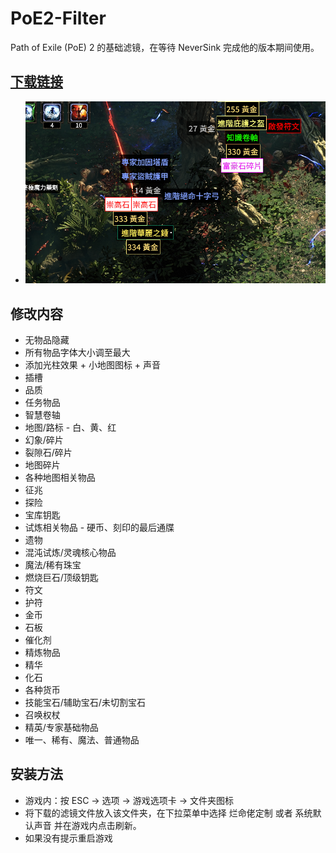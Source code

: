 
# PoE2-Filter
Path of Exile (PoE) 2 的基础滤镜，在等待 NeverSink 完成他的版本期间使用。

## [下载链接](https://github.com/mathon654/POE2-filter/archive/refs/tags/v1.0.2.zip)

- ![img.png](img.png)

## 修改内容
- 无物品隐藏
- 所有物品字体大小调至最大
- 添加光柱效果 + 小地图图标 + 声音
- 插槽
- 品质
- 任务物品
- 智慧卷轴
- 地图/路标 - 白、黄、红
- 幻象/碎片
- 裂隙石/碎片
- 地图碎片
- 各种地图相关物品
- 征兆
- 探险
- 宝库钥匙
- 试炼相关物品 - 硬币、刻印的最后通牒
- 遗物
- 混沌试炼/灵魂核心物品
- 魔法/稀有珠宝
- 燃烧巨石/顶级钥匙
- 符文
- 护符
- 金币
- 石板
- 催化剂
- 精炼物品
- 精华
- 化石
- 各种货币
- 技能宝石/辅助宝石/未切割宝石
- 召唤权杖
- 精英/专家基础物品
- 唯一、稀有、魔法、普通物品


## 安装方法
- 游戏内：按 ESC -> 选项 -> 游戏选项卡 -> 文件夹图标
- 将下载的滤镜文件放入该文件夹，在下拉菜单中选择 烂命佬定制 或者 系统默认声音 并在游戏内点击刷新。  
- 如果没有提示重启游戏

